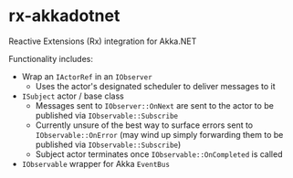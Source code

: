 # rx-akkadotnet
Reactive Extensions (Rx) integration for Akka.NET

Functionality includes:
* Wrap an `IActorRef` in an `IObserver`
  * Uses the actor's designated scheduler to deliver messages to it
* `ISubject` actor / base class
  * Messages sent to `IObserver::OnNext` are sent to the actor to be published via `IObservable::Subscribe`
  * Currently unsure of the best way to surface errors sent to `IObservable::OnError` (may wind up simply forwarding them to be published via `IObservable::Subscribe`)
  * Subject actor terminates once `IObservable::OnCompleted` is called
* `IObservable` wrapper for Akka `EventBus`
